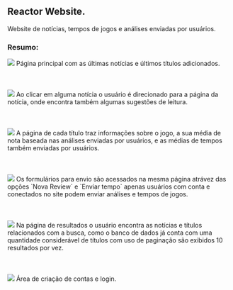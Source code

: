 ## Reactor Website.

Website de notícias, tempos de jogos e análises enviadas por usuários.
<br>
### Resumo:




<img src="https://github.com/MayconPCampos/Website/blob/main/readme%20images/website%20(3).jpg?raw=true"/>
Página principal com as últimas notícias e últimos títulos adicionados.
<br>
<br>
<br>
<br>


<img src="https://github.com/MayconPCampos/Website/blob/main/readme%20images/website%20(7).jpg?raw=true"/>
Ao clicar em alguma notícia o usuário é direcionado para a página da notícia, onde encontra também algumas sugestões de leitura. 
<br>
<br>
<br>
<br>


<img src="https://github.com/MayconPCampos/Website/blob/main/readme%20images/website%20(1).jpg?raw=true"/>
A página de cada título traz informações sobre o jogo, a sua média de nota baseada nas análises enviadas por usuários, e as médias de tempos também enviadas por usuários.
<br>
<br>
<br>
<br>


<img src="https://github.com/MayconPCampos/Website/blob/main/readme%20images/website%20(6).jpg?raw=true"/>
Os formulários para envio são acessados na mesma página atrávez das opções `Nova Review` e `Enviar tempo` apenas usuários com conta e conectados no site podem enviar análises e tempos de jogos.
<br>
<br>
<br>
<br>


<img src="https://github.com/MayconPCampos/Website/blob/main/readme%20images/website%20(2).jpg?raw=true"/>
Na página de resultados o usuário encontra as notícias e títulos relacionados com a busca, como o banco de dados já conta com uma quantidade considerável de títulos com uso de paginação são exibidos 10 resultados por vez.
<br>
<br>
<br>
<br>


<img src="https://github.com/MayconPCampos/Website/blob/main/readme%20images/website%20(5).jpg?raw=true"/>
Área de criação de contas e login.
